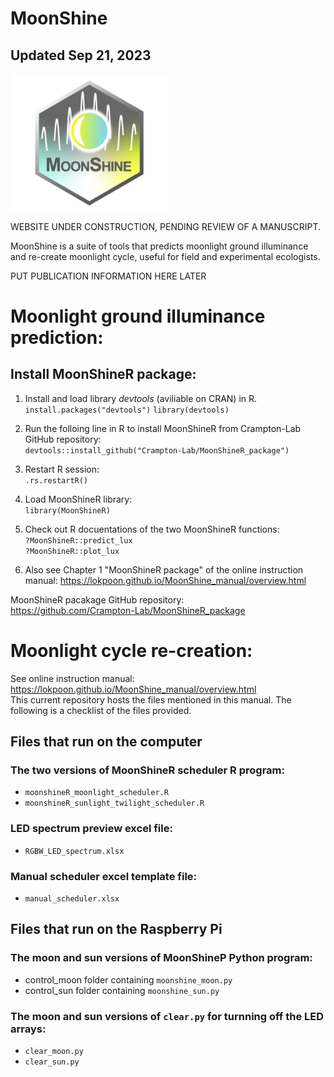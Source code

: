 # MoonShine
## Updated Sep 21, 2023
<img src="/others/moonshine_logo.png" width=50% height=50%>

WEBSITE UNDER CONSTRUCTION, PENDING REVIEW OF A MANUSCRIPT.

MoonShine is a suite of tools that predicts moonlight ground illuminance and re-create moonlight cycle, useful for field and experimental ecologists.

PUT PUBLICATION INFORMATION HERE LATER
# Moonlight ground illuminance prediction:
## Install MoonShineR package:
1. Install and load library _devtools_ (aviliable on CRAN) in R.
```install.packages("devtools")```
```library(devtools)```

2. Run the folloing line in R to install MoonShineR from Crampton-Lab GitHub repository:  
`devtools::install_github("Crampton-Lab/MoonShineR_package")`
3. Restart R session:  
`.rs.restartR()`
4. Load MoonShineR library:  
`library(MoonShineR)`
5. Check out R docuentations of the two MoonShineR functions:  
`?MoonShineR::predict_lux`  
`?MoonShineR::plot_lux`
6. Also see Chapter 1 "MoonShineR package" of the online instruction manual:  https://lokpoon.github.io/MoonShine_manual/overview.html

MoonShineR pacakage GitHub repository:  
https://github.com/Crampton-Lab/MoonShineR_package
# Moonlight cycle re-creation:
See online instruction manual: https://lokpoon.github.io/MoonShine_manual/overview.html  
This current repository hosts the files mentioned in this manual. The following is a checklist of the files provided.
## Files that run on the computer
### The two versions of MoonShineR scheduler R program:
- `moonshineR_moonlight_scheduler.R`
- `moonshineR_sunlight_twilight_scheduler.R`
### LED spectrum preview excel file:
- `RGBW_LED_spectrum.xlsx`
### Manual scheduler excel template file:
- `manual_scheduler.xlsx`
## Files that run on the Raspberry Pi
### The moon and sun versions of MoonShineP Python program:
- control_moon folder containing `moonshine_moon.py`
- control_sun folder containing `moonshine_sun.py`
### The moon and sun versions of `clear.py` for turnning off the LED arrays:
- `clear_moon.py`
- `clear_sun.py`
